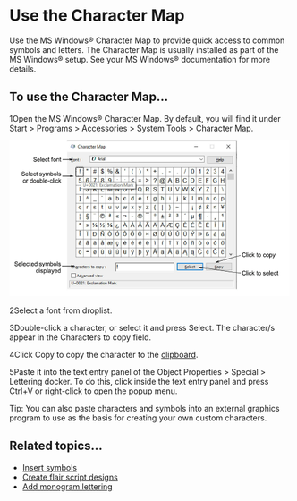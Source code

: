 # Use the Character Map

Use the MS Windows® Character Map to provide quick access to common symbols and letters. The Character Map is usually installed as part of the MS Windows® setup. See your MS Windows® documentation for more details.

## To use the Character Map...

1Open the MS Windows® Character Map. By default, you will find it under Start > Programs > Accessories > System Tools > Character Map.

![CharacterMap.png](assets/CharacterMap.png)

2Select a font from droplist.

3Double-click a character, or select it and press Select. The character/s appear in the Characters to copy field.

4Click Copy to copy the character to the [clipboard](../../glossary/glossary).

5Paste it into the text entry panel of the Object Properties > Special > Lettering docker. To do this, click inside the text entry panel and press Ctrl+V or right-click to open the popup menu.

Tip: You can also paste characters and symbols into an external graphics program to use as the basis for creating your own custom characters.

## Related topics...

- [Insert symbols](Insert_symbols)
- [Create flair script designs](Create_flair_script_designs)
- [Add monogram lettering](Add_monogram_lettering)
